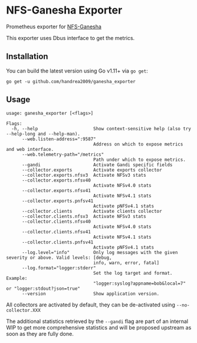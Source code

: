 # NFS-Ganesha Exporter
Prometheus exporter for [NFS-Ganesha](https://github.com/nfs-ganesha/nfs-ganesha/)

This exporter uses Dbus interface to get the metrics.

## Installation
You can build the latest version using Go v1.11+ via `go get`:
```
go get -u github.com/handrea2009/ganesha_exporter
```

## Usage
```
usage: ganesha_exporter [<flags>]

Flags:
  -h, --help                     Show context-sensitive help (also try --help-long and --help-man).
      --web.listen-address=":9587"
                                 Address on which to expose metrics and web interface.
      --web.telemetry-path="/metrics"
                                 Path under which to expose metrics.
      --gandi                    Activate Gandi specific fields
      --collector.exports        Activate exports collector
      --collector.exports.nfsv3  Activate NFSv3 stats
      --collector.exports.nfsv40
                                 Activate NFSv4.0 stats
      --collector.exports.nfsv41
                                 Activate NFSv4.1 stats
      --collector.exports.pnfsv41
                                 Activate pNFSv4.1 stats
      --collector.clients        Activate clients collector
      --collector.clients.nfsv3  Activate NFSv3 stats
      --collector.clients.nfsv40
                                 Activate NFSv4.0 stats
      --collector.clients.nfsv41
                                 Activate NFSv4.1 stats
      --collector.clients.pnfsv41
                                 Activate pNFSv4.1 stats
      --log.level="info"         Only log messages with the given severity or above. Valid levels: [debug,
                                 info, warn, error, fatal]
      --log.format="logger:stderr"
                                 Set the log target and format. Example:
                                 "logger:syslog?appname=bob&local=7" or "logger:stdout?json=true"
      --version                  Show application version.
```

All collectors are activated by default, they can be de-activated using `--no-collector.XXX`

The additional statistics retrieved by the `--gandi` flag are part of an internal WIP to get more
comprehensive statistics and will be proposed upstream as soon as they are fully done.


